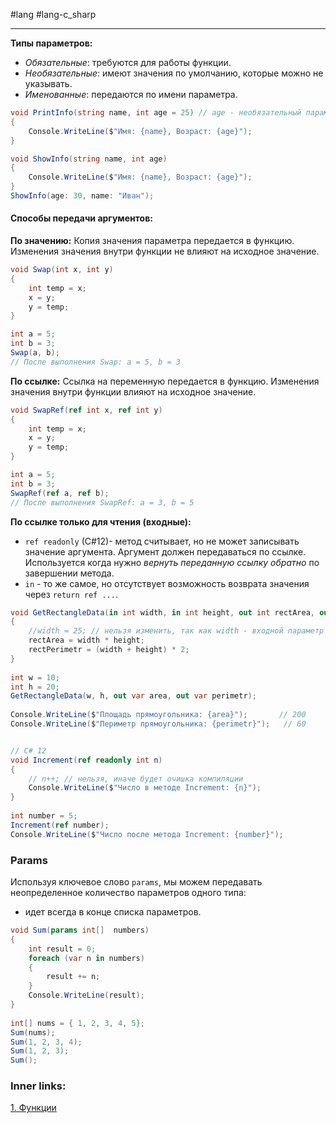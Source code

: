 #lang #lang-c_sharp

---
**Типы параметров:**
- *Обязательные*: требуются для работы функции.
- *Необязательные*: имеют значения по умолчанию, которые можно не указывать.
- *Именованные*: передаются по имени параметра.

```csharp
void PrintInfo(string name, int age = 25) // age - необязательный параметр
{
    Console.WriteLine($"Имя: {name}, Возраст: {age}");
}

void ShowInfo(string name, int age)
{
    Console.WriteLine($"Имя: {name}, Возраст: {age}");
}
ShowInfo(age: 30, name: "Иван");
```


#### Способы передачи аргументов:

**По значению:** Копия значения параметра передается в функцию. Изменения значения внутри функции не влияют на исходное значение.
```csharp
void Swap(int x, int y)
{
    int temp = x;
    x = y;
    y = temp;
}

int a = 5;
int b = 3;
Swap(a, b);
// После выполнения Swap: a = 5, b = 3
```

**По ссылке:** Ссылка на переменную передается в функцию. Изменения значения внутри функции влияют на исходное значение.
```csharp
void SwapRef(ref int x, ref int y)
{
    int temp = x;
    x = y;
    y = temp;
}

int a = 5;
int b = 3;
SwapRef(ref a, ref b);
// После выполнения SwapRef: a = 3, b = 5
```

**По ссылке только для чтения (входные):**
- `ref readonly` (C#12)- метод считывает, но не может записывать значение аргумента. Аргумент должен передаваться по ссылке. Используется когда нужно *вернуть переданную ссылку обратно* по завершении метода.
- `in` - то же самое, но отсутствует возможность возврата значения через `return ref ...`.

```csharp
void GetRectangleData(in int width, in int height, out int rectArea, out int rectPerimetr)
{
    //width = 25; // нельзя изменить, так как width - входной параметр
    rectArea = width * height;      
    rectPerimetr = (width + height) * 2;
}
 
int w = 10;
int h = 20;
GetRectangleData(w, h, out var area, out var perimetr);
 
Console.WriteLine($"Площадь прямоугольника: {area}");       // 200
Console.WriteLine($"Периметр прямоугольника: {perimetr}");   // 60


// C# 12
void Increment(ref readonly int n)
{
    // n++; // нельзя, иначе будет очишка компиляции
    Console.WriteLine($"Число в методе Increment: {n}");
}
  
int number = 5;
Increment(ref number);
Console.WriteLine($"Число после метода Increment: {number}");
```

### Params
Используя ключевое слово `params`, мы можем передавать неопределенное количество параметров одного типа:
- идет всегда в конце списка параметров.
```csharp
void Sum(params int[]  numbers)
{
    int result = 0;
    foreach (var n in numbers)
    {
        result += n;
    }
    Console.WriteLine(result);
}
 
int[] nums = { 1, 2, 3, 4, 5};
Sum(nums);
Sum(1, 2, 3, 4);
Sum(1, 2, 3);
Sum();
```

### Inner links:
[1. Функции](1.%20Lang/C-sharp/0.%20Введение/2.%20Функции/1.%20Функции.md)
